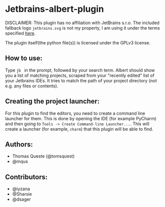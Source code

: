 # Jetbrains-albert-plugin

DISCLAIMER: This plugin has no affiliation with JetBrains s.r.o. The included fallback logo `jetbrains.svg` is not my property, I am using it under the terms specified [here](https://www.jetbrains.com/company/useterms.html).

The plugin itself(the python file(s)) is licensed under the GPLv3 license.

## How to use:

Type `jb ` in the prompt, followed by your search term. Albert should show you a list of matching projects, scraped from your "recently edited" list of your Jetbrains IDEs. It tries to match the path of your project directory (not e.g. any files or contents).

## Creating the project launcher:

For this plugin to find the editors, you need to create a command line launcher for them. This is done by opening the IDE (for example PyCharm) and then going to `Tools -> Create Command-line Launcher...`. This will create a launcher (for example, `charm`) that this plugin will be able to find.

## Authors:

- Thomas Queste (@tomsquest)
- @mqus

## Contributors:

- @iyzana
- @Sharsie
- @dsager
